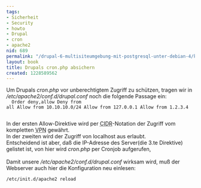 ```yaml
---
tags:
- Sicherheit
- Security
- howto
- Drupal
- cron
- apache2
nid: 689
permalink: "/drupal-6-multisiteumgebung-mit-postgresql-unter-debian-4/konfiguration-von-apache/drupals-cron-php-absichern.html"
layout: book
title: Drupals cron.php absichern
created: 1228589562
---
```

Um Drupals <i>cron.php</i> vor unberechtigtem Zugriff zu schützen, tragen wir in <i>/etc/apache2/conf.d/drupal.conf</i> noch die folgende Passage ein:
<br />
<code>
<Files cron.php>
Order deny,allow
Deny from all
Allow from 10.10.10.0/24
Allow from 127.0.0.1
Allow from 1.2.3.4
</Files>
</code>
<!--break-->
In der ersten Allow-Direktive wird per <acronym title="Classless Inter-Domain Routing">CIDR</acronym>-Notation der Zugriff vom kompletten <acronym title="Virtual Private Network">VPN</acronym> gewährt.<br />
In der zweiten wird der Zugriff von localhost aus erlaubt.<br />
Entscheidend ist aber, daß die IP-Adresse des Server(die 3.te Direktive) gelistet ist, von hier wird <i>cron.php</i> per Cronjob aufgerufen,<br /><br />
Damit unsere <i>/etc/apache2/conf.d/drupal.conf</i> wirksam wird, muß der Webserver auch hier die Konfiguration neu einlesen:
<br />
<code>
/etc/init.d/apache2 reload
</code>
